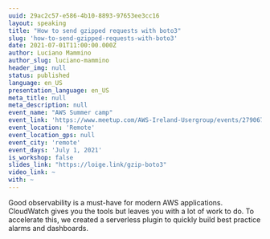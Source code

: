 ```yaml
---
uuid: 29ac2c57-e586-4b10-8893-97653ee3cc16
layout: speaking
title: "How to send gzipped requests with boto3"
slug: 'how-to-send-gzipped-requests-with-boto3'
date: 2021-07-01T11:00:00.000Z
author: Luciano Mammino
author_slug: luciano-mammino
header_img: null
status: published
language: en_US
presentation_language: en_US
meta_title: null
meta_description: null
event_name: "AWS Summer camp"
event_link: 'https://www.meetup.com/AWS-Ireland-Usergroup/events/279067180/'
event_location: 'Remote'
event_location_gps: null
event_city: 'remote'
event_days: 'July 1, 2021'
is_workshop: false
slides_link: "https://loige.link/gzip-boto3"
video_link: ~
with: ~
---
```


Good observability is a must-have for modern AWS applications. CloudWatch gives you the tools but leaves you with a lot of work to do. To accelerate this, we created a serverless plugin to quickly build best practice alarms and dashboards.
